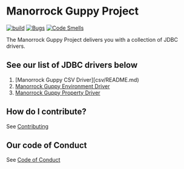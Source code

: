 # Manorrock Guppy Project

[![build](https://github.com/manorrock/guppy/actions/workflows/build.yml/badge.svg)](https://github.com/manorrock/guppy/actions/workflows/build.yml)
[![Bugs](https://sonarcloud.io/api/project_badges/measure?project=manorrock_guppy&metric=bugs)](https://sonarcloud.io/summary/new_code?id=manorrock_guppy)
[![Code Smells](https://sonarcloud.io/api/project_badges/measure?project=manorrock_guppy&metric=code_smells)](https://sonarcloud.io/summary/new_code?id=manorrock_guppy)

The Manorrock Guppy Project delivers you with a collection of JDBC drivers.

## See our list of JDBC drivers below

1. [Manorrock Guppy CSV Driver][csv/README.md)
1. [Manorrock Guppy Environment Driver](environment/README.md)
1. [Manorrock Guppy Property Driver](property/README.md)

## How do I contribute?

See [Contributing](CONTRIBUTING.md)

## Our code of Conduct

See [Code of Conduct](CODE_OF_CONDUCT.md)
